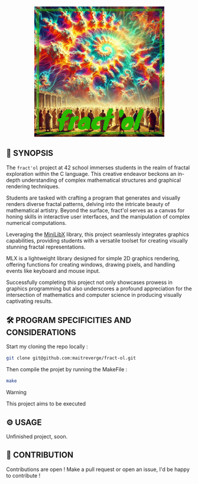 <p align="center">
  <img src="img/fractol.png" width="70%"/>
</p>

## 🚀 SYNOPSIS

The `fract'ol` project at 42 school immerses students in the realm of fractal exploration within the C language. This creative endeavor beckons an in-depth understanding of complex mathematical structures and graphical rendering techniques.

Students are tasked with crafting a program that generates and visually renders diverse fractal patterns, delving into the intricate beauty of mathematical artistry.
Beyond the surface, fract'ol serves as a canvas for honing skills in interactive user interfaces, and the manipulation of complex numerical computations.

Leveraging the [MiniLibX](https://github.com/42Paris/minilibx-linux) library, this project seamlessly integrates graphics capabilities, providing students with a versatile toolset for creating visually stunning fractal representations.

MLX is a lightweight library designed for simple 2D graphics rendering, offering functions for creating windows, drawing pixels, and handling events like keyboard and mouse input.

Successfully completing this project not only showcases prowess in graphics programming but also underscores a profound appreciation for the intersection of mathematics and computer science in producing visually captivating results.

## 🛠️ PROGRAM SPECIFICITIES AND CONSIDERATIONS

Start my cloning the repo locally :

```bash
git clone git@github.com:maitreverge/fract-ol.git
```

Then compile the projet by running the MakeFile :

```bash
make
```

> [!WARNING]
> This project aims to be executed



## ⚙️ USAGE

Unfinished project, soon.

## 🤝 CONTRIBUTION
Contributions are open ! Make a pull request or open an issue, I'd be happy to contribute !
